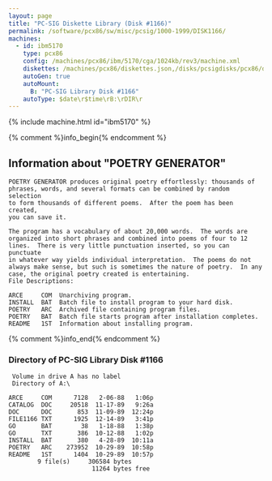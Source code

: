 ```yaml
---
layout: page
title: "PC-SIG Diskette Library (Disk #1166)"
permalink: /software/pcx86/sw/misc/pcsig/1000-1999/DISK1166/
machines:
  - id: ibm5170
    type: pcx86
    config: /machines/pcx86/ibm/5170/cga/1024kb/rev3/machine.xml
    diskettes: /machines/pcx86/diskettes.json,/disks/pcsigdisks/pcx86/diskettes.json
    autoGen: true
    autoMount:
      B: "PC-SIG Library Disk #1166"
    autoType: $date\r$time\rB:\rDIR\r
---
```


{% include machine.html id="ibm5170" %}

{% comment %}info_begin{% endcomment %}

## Information about "POETRY GENERATOR"

    POETRY GENERATOR produces original poetry effortlessly: thousands of
    phrases, words, and several formats can be combined by random selection
    to form thousands of different poems.  After the poem has been created,
    you can save it.
    
    The program has a vocabulary of about 20,000 words.  The words are
    organized into short phrases and combined into poems of four to 12
    lines.  There is very little punctuation inserted, so you can punctuate
    in whatever way yields individual interpretation.  The poems do not
    always make sense, but such is sometimes the nature of poetry.  In any
    case, the original poetry created is entertaining.
    File Descriptions:
    
    ARCE     COM  Unarchiving program.
    INSTALL  BAT  Batch file to install program to your hard disk.
    POETRY   ARC  Archived file containing program files.
    POETRY   BAT  Batch file starts program after installation completes.
    README   1ST  Information about installing program.
{% comment %}info_end{% endcomment %}


### Directory of PC-SIG Library Disk #1166

     Volume in drive A has no label
     Directory of A:\

    ARCE     COM      7128   2-06-88   1:06p
    CATALOG  DOC     20518  11-17-89   9:26a
    DOC      DOC       853  11-09-89  12:24p
    FILE1166 TXT      1925  12-14-89   3:41p
    GO       BAT        38   1-18-88   1:38p
    GO       TXT       386  10-12-88   1:02p
    INSTALL  BAT       380   4-28-89  10:11a
    POETRY   ARC    273952  10-29-89  10:58p
    README   1ST      1404  10-29-89  10:57p
            9 file(s)     306584 bytes
                           11264 bytes free
